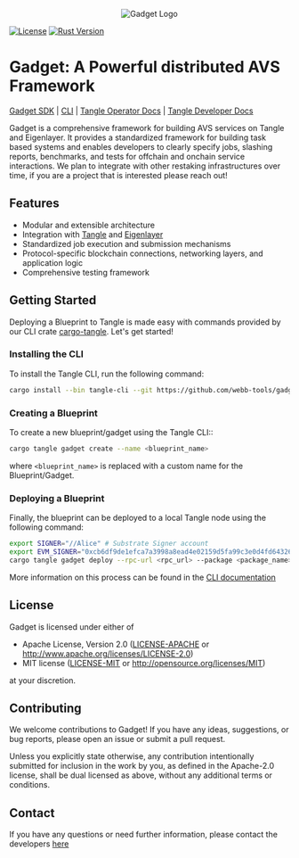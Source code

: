 <p align="center">
  <img src="https://github.com/webb-tools/dkg-substrate/raw/master/assets/webb_banner_light.png" alt="Gadget Logo">
</p>

[![License](https://img.shields.io/badge/License-MIT-blue.svg)](https://opensource.org/licenses/Apache-2.0)
[![Rust Version](https://img.shields.io/badge/rust-1.74.0%2B-blue.svg)](https://www.rust-lang.org)

# Gadget: A Powerful distributed AVS Framework
[Gadget SDK](./sdk) 
| [CLI](./cli) 
| [Tangle Operator Docs](https://docs.tangle.tools/operators/validator/introduction) 
| [Tangle Developer Docs](https://foundry-rs.github.io/foundry)

Gadget is a comprehensive framework for building AVS services on Tangle and Eigenlayer. 
It provides a standardized framework for building task based systems and enables developers 
to clearly specify jobs, slashing reports, benchmarks, and tests for offchain and onchain 
service interactions. We plan to integrate with other restaking infrastructures over time, 
if you are a project that is interested please reach out!

## Features

- Modular and extensible architecture
- Integration with [Tangle](https://twitter.com/tangle_network) and [Eigenlayer](https://www.eigenlayer.xyz/)
- Standardized job execution and submission mechanisms
- Protocol-specific blockchain connections, networking layers, and application logic
- Comprehensive testing framework

## Getting Started

Deploying a Blueprint to Tangle is made easy with commands provided by our CLI crate [cargo-tangle](./cli).
Let's get started!

### Installing the CLI

To install the Tangle CLI, run the following command:

```bash
cargo install --bin tangle-cli --git https://github.com/webb-tools/gadget --force
```

### Creating a Blueprint

To create a new blueprint/gadget using the Tangle CLI::

```bash
cargo tangle gadget create --name <blueprint_name>
```

where `<blueprint_name>` is replaced with a custom name for the Blueprint/Gadget.

### Deploying a Blueprint

Finally, the blueprint can be deployed to a local Tangle node using the following command:

```bash
export SIGNER="//Alice" # Substrate Signer account
export EVM_SIGNER="0xcb6df9de1efca7a3998a8ead4e02159d5fa99c3e0d4fd6432667390bb4726854" # EVM signer account
cargo tangle gadget deploy --rpc-url <rpc_url> --package <package_name>
```

More information on this process can be found in the [CLI documentation](./cli/README.md)

## License
Gadget is licensed under either of

* Apache License, Version 2.0
  ([LICENSE-APACHE](LICENSE-APACHE) or http://www.apache.org/licenses/LICENSE-2.0)
* MIT license
  ([LICENSE-MIT](LICENSE-MIT) or http://opensource.org/licenses/MIT)

at your discretion.

## Contributing

We welcome contributions to Gadget! If you have any ideas, suggestions, or bug reports, please open an issue or submit a pull request.

Unless you explicitly state otherwise, any contribution intentionally submitted
for inclusion in the work by you, as defined in the Apache-2.0 license, shall be
dual licensed as above, without any additional terms or conditions.

## Contact
If you have any questions or need further information, please contact the developers [here](https://webb.tools/)
